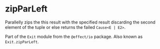 # zipParLeft

Parallelly zips the this result with the specified result discarding the
second element of the tuple or else returns the failed `Cause<E | E2>`.

Part of the `Exit` module from the `@effect/io` package. Also known as `Exit.zipParLeft`.
